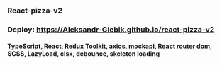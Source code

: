 ### React-pizza-v2

### Deploy: https://Aleksandr-Glebik.github.io/react-pizza-v2

#### TypeScript, React, Redux Toolkit, axios, mockapi, React router dom, SCSS, LazyLoad, clsx, debounce, skeleton loading

